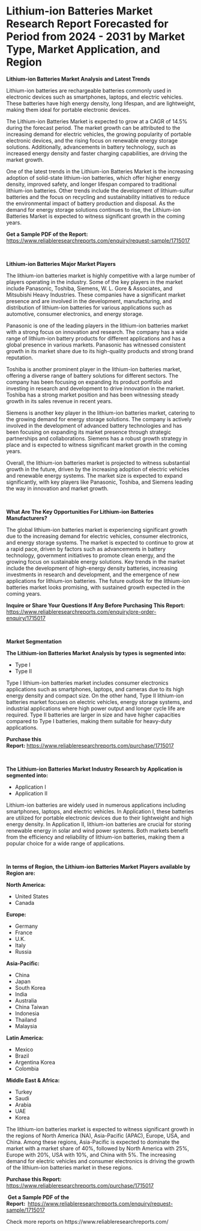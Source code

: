 <p><h1>Lithium-ion Batteries Market Research Report Forecasted for Period from 2024 -  2031 by Market Type, Market Application, and Region</h1></p><p><strong>Lithium-ion Batteries Market Analysis and Latest Trends</strong></p>
<p><p>Lithium-ion batteries are rechargeable batteries commonly used in electronic devices such as smartphones, laptops, and electric vehicles. These batteries have high energy density, long lifespan, and are lightweight, making them ideal for portable electronic devices.</p><p>The Lithium-ion Batteries Market is expected to grow at a CAGR of 14.5% during the forecast period. The market growth can be attributed to the increasing demand for electric vehicles, the growing popularity of portable electronic devices, and the rising focus on renewable energy storage solutions. Additionally, advancements in battery technology, such as increased energy density and faster charging capabilities, are driving the market growth.</p><p>One of the latest trends in the Lithium-ion Batteries Market is the increasing adoption of solid-state lithium-ion batteries, which offer higher energy density, improved safety, and longer lifespan compared to traditional lithium-ion batteries. Other trends include the development of lithium-sulfur batteries and the focus on recycling and sustainability initiatives to reduce the environmental impact of battery production and disposal. As the demand for energy storage solutions continues to rise, the Lithium-ion Batteries Market is expected to witness significant growth in the coming years.</p></p>
<p><strong>Get a Sample PDF of the Report:&nbsp;</strong> <a href="https://www.reliableresearchreports.com/enquiry/request-sample/1715017">https://www.reliableresearchreports.com/enquiry/request-sample/1715017</a></p>
<p>&nbsp;</p>
<p><strong>Lithium-ion Batteries Major Market Players</strong></p>
<p><p>The lithium-ion batteries market is highly competitive with a large number of players operating in the industry. Some of the key players in the market include Panasonic, Toshiba, Siemens, W. L. Gore & Associates, and Mitsubishi Heavy Industries. These companies have a significant market presence and are involved in the development, manufacturing, and distribution of lithium-ion batteries for various applications such as automotive, consumer electronics, and energy storage.</p><p>Panasonic is one of the leading players in the lithium-ion batteries market with a strong focus on innovation and research. The company has a wide range of lithium-ion battery products for different applications and has a global presence in various markets. Panasonic has witnessed consistent growth in its market share due to its high-quality products and strong brand reputation.</p><p>Toshiba is another prominent player in the lithium-ion batteries market, offering a diverse range of battery solutions for different sectors. The company has been focusing on expanding its product portfolio and investing in research and development to drive innovation in the market. Toshiba has a strong market position and has been witnessing steady growth in its sales revenue in recent years.</p><p>Siemens is another key player in the lithium-ion batteries market, catering to the growing demand for energy storage solutions. The company is actively involved in the development of advanced battery technologies and has been focusing on expanding its market presence through strategic partnerships and collaborations. Siemens has a robust growth strategy in place and is expected to witness significant market growth in the coming years.</p><p>Overall, the lithium-ion batteries market is projected to witness substantial growth in the future, driven by the increasing adoption of electric vehicles and renewable energy systems. The market size is expected to expand significantly, with key players like Panasonic, Toshiba, and Siemens leading the way in innovation and market growth.</p></p>
<p>&nbsp;</p>
<p><strong>What Are The Key Opportunities For Lithium-ion Batteries Manufacturers?</strong></p>
<p><p>The global lithium-ion batteries market is experiencing significant growth due to the increasing demand for electric vehicles, consumer electronics, and energy storage systems. The market is expected to continue to grow at a rapid pace, driven by factors such as advancements in battery technology, government initiatives to promote clean energy, and the growing focus on sustainable energy solutions. Key trends in the market include the development of high-energy density batteries, increasing investments in research and development, and the emergence of new applications for lithium-ion batteries. The future outlook for the lithium-ion batteries market looks promising, with sustained growth expected in the coming years.</p></p>
<p><strong>Inquire or Share Your Questions If Any Before Purchasing This Report:</strong> <a href="https://www.reliableresearchreports.com/enquiry/pre-order-enquiry/1715017">https://www.reliableresearchreports.com/enquiry/pre-order-enquiry/1715017</a></p>
<p>&nbsp;</p>
<p><strong>Market Segmentation</strong></p>
<p><strong>The Lithium-ion Batteries Market Analysis by types is segmented into:</strong></p>
<p><ul><li>Type I</li><li>Type II</li></ul></p>
<p><p>Type I lithium-ion batteries market includes consumer electronics applications such as smartphones, laptops, and cameras due to its high energy density and compact size. On the other hand, Type II lithium-ion batteries market focuses on electric vehicles, energy storage systems, and industrial applications where high power output and longer cycle life are required. Type II batteries are larger in size and have higher capacities compared to Type I batteries, making them suitable for heavy-duty applications.</p></p>
<p><strong>Purchase this Report:&nbsp;</strong><a href="https://www.reliableresearchreports.com/purchase/1715017">https://www.reliableresearchreports.com/purchase/1715017</a></p>
<p>&nbsp;</p>
<p><strong>The Lithium-ion Batteries Market Industry Research by Application is segmented into:</strong></p>
<p><ul><li>Application I</li><li>Application II</li></ul></p>
<p><p>Lithium-ion batteries are widely used in numerous applications including smartphones, laptops, and electric vehicles. In Application I, these batteries are utilized for portable electronic devices due to their lightweight and high energy density. In Application II, lithium-ion batteries are crucial for storing renewable energy in solar and wind power systems. Both markets benefit from the efficiency and reliability of lithium-ion batteries, making them a popular choice for a wide range of applications.</p></p>
<p>&nbsp;</p>
<p><strong>In terms of Region, the Lithium-ion Batteries Market Players available by Region are:</strong></p>
<p>
    <p> <strong> North America: </strong>
        <ul>
            <li>United States</li>
            <li>Canada</li>
        </ul>
        </p> 
    <p> <strong> Europe: </strong>
        <ul>
            <li>Germany</li>
            <li>France</li>
            <li>U.K.</li>
            <li>Italy</li>
            <li>Russia</li>
        </ul>
        </p> 
    <p> <strong> Asia-Pacific: </strong>
        <ul>
            <li>China</li>
            <li>Japan</li>
            <li>South Korea</li>
            <li>India</li>
            <li>Australia</li>
            <li>China Taiwan</li>
            <li>Indonesia</li>
            <li>Thailand</li>
            <li>Malaysia</li>
        </ul>
        </p> 
    <p> <strong> Latin America: </strong>
        <ul>
            <li>Mexico</li>
            <li>Brazil</li>
            <li>Argentina Korea</li>
            <li>Colombia</li>
        </ul>
        </p> 
    <p> <strong> Middle East & Africa: </strong>
        <ul>
            <li>Turkey</li>
            <li>Saudi</li>
            <li>Arabia</li>
            <li>UAE</li>
            <li>Korea</li>
        </ul>
    </p>
    </p>
<p><p>The lithium-ion batteries market is expected to witness significant growth in the regions of North America (NA), Asia-Pacific (APAC), Europe, USA, and China. Among these regions, Asia-Pacific is expected to dominate the market with a market share of 40%, followed by North America with 25%, Europe with 20%, USA with 10%, and China with 5%. The increasing demand for electric vehicles and consumer electronics is driving the growth of the lithium-ion batteries market in these regions.</p></p>
<p><strong>Purchase this Report: </strong><a href="https://www.reliableresearchreports.com/purchase/1715017">https://www.reliableresearchreports.com/purchase/1715017</a></p>
<p>&nbsp;<strong>Get a Sample PDF of the Report:&nbsp;&nbsp;</strong><a href="https://www.reliableresearchreports.com/enquiry/request-sample/1715017">https://www.reliableresearchreports.com/enquiry/request-sample/1715017</a></p>
<p><strong></strong></p>
<p>Check more reports on https://www.reliableresearchreports.com/</p>